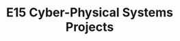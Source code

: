 ---
layout: project_batch
title: E15 Cyber-Physical Systems Projects
permalink: /3yp/e15/
has_children: true
parent: Cyber-Physical Systems Projects
batch: e15
code: 3yp

default_thumb_image: /data/categories/3yp/thumbnail.jpg
description: Cyber-Physical Systems designed and implemented by 3rd year Computer Engineering Students as part of coursework. These projects contain modern embedded hardware and software, cloud-deployed web back-end/front-end software and modern networking and communication for integration
---